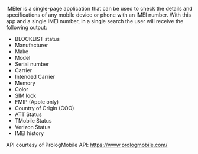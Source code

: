 IMEIer is a single-page application that can be used to check the details and specifications of any mobile device or phone with an IMEI number. With this app and a single IMEI number, in a single search the user will receive the following output:
  - BLOCKLIST status
  - Manufacturer
  - Make
  - Model
  - Serial number
  - Carrier
  - Intended Carrier
  - Memory
  - Color
  - SIM lock
  - FMIP (Apple only)
  - Country of Origin (COO)
  - ATT Status
  - TMobile Status
  - Verizon Status
  - IMEI history

API courtesy of PrologMobile API: https://www.prologmobile.com/
